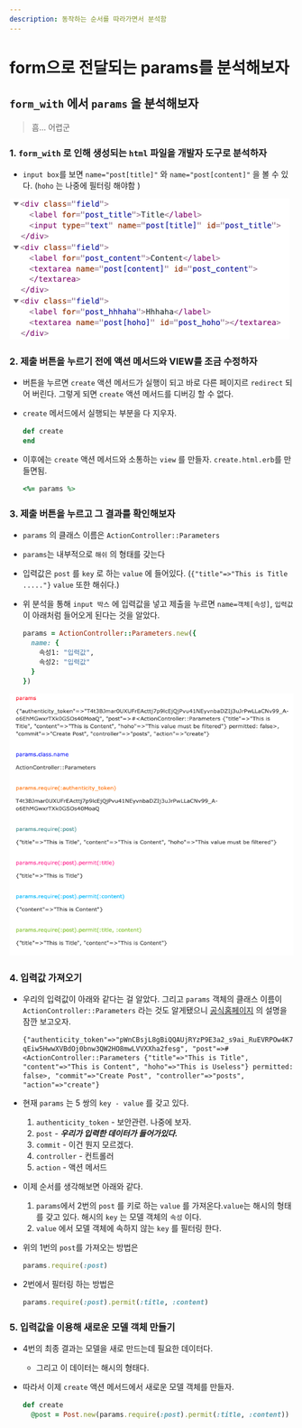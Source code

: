 ```yaml
---
description: 동작하는 순서를 따라가면서 분석함
---
```


# form으로 전달되는 params를 분석해보자

## `form_with` 에서 `params` 을 분석해보자

> 흠... 어렵군

### 1. `form_with` 로 인해 생성되는 `html` 파일을 개발자 도구로 분석하자

* `input box`를 보면 `name="post[title]"` 와 `name="post[content]"` 을 볼 수 있다. \(`hoho` 는 나중에 필터링 해야함 \)

![form\_with &#xB85C; &#xC0DD;&#xC131;&#xB41C; html](../../../.gitbook/assets/form_html.png)

### 2. 제출 버튼을 누르기 전에 액션 메서드와 VIEW를 조금 수정하자

* 버튼을 누르면 `create` 액션 메서드가 실행이 되고 바로 다른 페이지르 `redirect` 되어 버린다. 그렇게 되면 `create` 액션 메서드를 디버깅 할 수 없다.
* `create` 메서드에서 실행되는 부분을 다 지우자.

  ```ruby
  def create
  end
  ```

* 이후에는 `create` 액션 메서드와 소통하는 `view` 를 만들자. `create.html.erb`를 만들면됨.

  ```ruby
  <%= params %>
  ```

### 3. 제출 버튼을 누르고 그 결과를 확인해보자

* `params` 의 클래스 이름은 `ActionController::Parameters`
* `params`는 내부적으로 `해쉬` 의 형태를 갖는다
* 입력값은 `post` 를 `key` 로 하는 `value` 에 들어있다. \(`{"title"=>"This is Title ....."}` `value` 또한 해쉬다.\)
* 위 분석을 통해 `input 박스` 에 입력값을 넣고 제출을 누르면 `name=객체[속성]`, `입력값` 이 아래처럼 들어오게 된다는 것을 알았다.

  ```ruby
  params = ActionController::Parameters.new({
    name: {
      속성1: "입력값",
      속성2: "입력값"
    }
  })
  ```

![params &#xCD9C;&#xB825; create.html.erb&#xC5D0;&#xC11C; &#xCD9C;&#xB825;&#xD558;&#xAC8C; &#xB9CC;&#xB4E4;&#xC5C8;&#xB2E4;.](../../../.gitbook/assets/params.png)

### 4.  입력값 가져오기

* 우리의 입력값이 아래와 같다는 걸 알았다. 그리고 `params` 객체의 클래스 이름이 `ActionController::Parameters` 라는 것도 알게됐으니 [공식홈페이지](https://api.rubyonrails.org/classes/ActionController/Parameters.html#method-i-require) 의 설명을 잠깐 보고오자.

  ```markup
  {"authenticity_token"=>"pWnCBsjL8gBiQQAUjRYzP9E3a2_s9ai_RuEVRPOw4K70DI-qEiw5HwwXVBdOj0bnw3QW2HO8mwLVVXXha2fesg", "post"=>#<ActionController::Parameters {"title"=>"This is Title", "content"=>"This is Content", "hoho"=>"This is Useless"} permitted: false>, "commit"=>"Create Post", "controller"=>"posts", "action"=>"create"}
  ```

* 현재 `params` 는 5 쌍의 `key - value` 를 갖고 있다.
  1. `authenticity_token` - 보안관련. 나중에 보자.
  2. `post` - _**우리가 입력한 데이터가 들어가있다.**_
  3. `commit` - 이건 뭔지 모르겠다.
  4. `controller` - 컨트롤러
  5. `action` - 액션 메서드
* 이제 순서를 생각해보면 아래와 같다.
  1. `params`에서 2번의 `post` 를 키로 하는 `value` 를 가져온다.`value`는 해시의 형태를 갖고 있다. 해시의 `key` 는 모델 객체의 `속성` 이다.
  2. `value` 에서 모델 객체에 속하지 않는 `key` 를 필터링 한다.
* 위의 1번의 `post`를 가져오는 방법은

  ```ruby
  params.require(:post)
  ```

* 2번에서 필터링 하는 방법은

  ```ruby
  params.require(:post).permit(:title, :content)
  ```

### 5. 입력값을 이용해 새로운 모델 객체 만들기

* 4번의 최종 결과는 모델을 새로 만드는데 필요한 데이터다.
  * 그리고 이 데이터는 해시의 형태다.
* 따라서 이제 `create` 액션 메서드에서 새로운 모델 객체를 만들자.

  ```ruby
  def create
    @post = Post.new(params.require(:post).permit(:title, :content))
  ```

